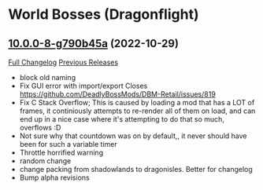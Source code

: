 # <DBM> World Bosses (Dragonflight)

## [10.0.0-8-g790b45a](https://github.com/DeadlyBossMods/DBM-Retail/tree/790b45aafa5962b0c4df1d69073d7b097905bcd0) (2022-10-29)
[Full Changelog](https://github.com/DeadlyBossMods/DBM-Retail/compare/10.0.0...790b45aafa5962b0c4df1d69073d7b097905bcd0) [Previous Releases](https://github.com/DeadlyBossMods/DBM-Retail/releases)

- block old naming  
- Fix GUI error with import/export Closes https://github.com/DeadlyBossMods/DBM-Retail/issues/819  
- Fix C Stack Overflow; This is caused by loading a mod that has a LOT of frames, it continiously attempts to re-render all of them on load, and can end up in a nice case where it's attempting to do that so much, overflows :D  
- Not sure why that countdown was on by default,, it never should have been for such a variable timer  
- Throttle horrified warning  
- random change  
- change packing from shadowlands to dragonisles. Better for changelog  
- Bump alpha revisions  
